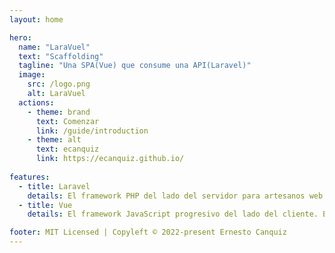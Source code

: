 ```yaml
---
layout: home

hero:
  name: "LaraVuel"
  text: "Scaffolding"
  tagline: "Una SPA(Vue) que consume una API(Laravel)"
  image:
    src: /logo.png
    alt: LaraVuel
  actions:
    - theme: brand
      text: Comenzar
      link: /guide/introduction
    - theme: alt
      text: ecanquiz
      link: https://ecanquiz.github.io/
      
features:
  - title: Laravel
    details: El framework PHP del lado del servidor para artesanos web. Es un framework de aplicación web con una sintaxis expresiva y elegante.
  - title: Vue
    details: El framework JavaScript progresivo del lado del cliente. Es un framework accesible, eficaz y versátil para crear interfaces de usuario web.

footer: MIT Licensed | Copyleft © 2022-present Ernesto Canquiz
---
```




